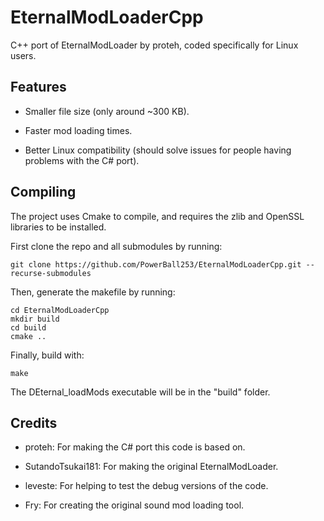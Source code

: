 # EternalModLoaderCpp
C++ port of EternalModLoader by proteh, coded specifically for Linux users.

## Features
* Smaller file size (only around ~300 KB).

* Faster mod loading times.

* Better Linux compatibility (should solve issues for people having problems with the C# port).

## Compiling
The project uses Cmake to compile, and requires the zlib and OpenSSL libraries to be installed.

First clone the repo and all submodules by running:

```
git clone https://github.com/PowerBall253/EternalModLoaderCpp.git --recurse-submodules
```

Then, generate the makefile by running:
```
cd EternalModLoaderCpp
mkdir build
cd build
cmake ..
```

Finally, build with:
```
make
```

The DEternal_loadMods executable will be in the "build" folder.

## Credits
* proteh: For making the C# port this code is based on.

* SutandoTsukai181: For making the original EternalModLoader.

* leveste: For helping to test the debug versions of the code.

* Fry: For creating the original sound mod loading tool.
